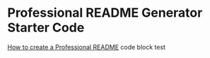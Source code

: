 # Professional README Generator Starter Code

[How to create a Professional README](https://coding-boot-camp.github.io/full-stack/github/professional-readme-guide)
code block test
